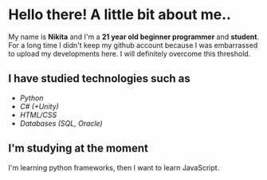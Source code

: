# Hello there! A little bit about me..
My name is **Nikita** and I'm a **21 year old beginner programmer** and **student**. For a long time I didn't keep my github account because I was embarrassed to upload my developments here. I will definitely overcome this threshold.
## I have studied technologies such as
- *Python*
- *C# (+Unity)*
- *HTML/CSS*
- *Databases (SQL, Oracle)*
## I'm studying at the moment
I'm learning python frameworks, then I want to learn JavaScript.
